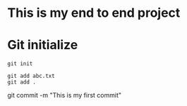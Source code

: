 # This is my end to end project

# Git initialize
```
git init
```
```
git add abc.txt
git add .
```
git commit -m "This is my first commit"